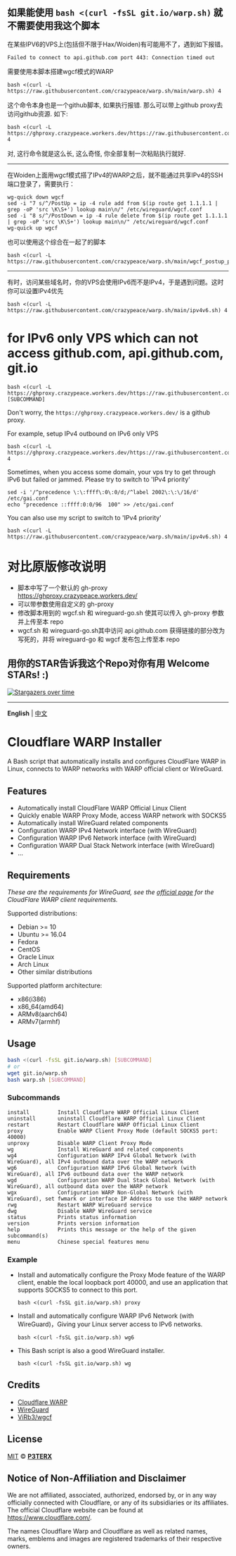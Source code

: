 如果能使用 `bash <(curl -fsSL git.io/warp.sh)` 就不需要使用我这个脚本
---

在某些IPV6的VPS上(包括但不限于Hax/Woiden)有可能用不了，遇到如下报错。
```
Failed to connect to api.github.com port 443: Connection timed out
```
需要使用本脚本搭建wgcf模式的WARP
```
bash <(curl -L https://raw.githubusercontent.com/crazypeace/warp.sh/main/warp.sh) 4 
```
这个命令本身也是一个github脚本, 如果执行报错. 那么可以带上github proxy去访问github资源. 如下:
```
bash <(curl -L https://ghproxy.crazypeace.workers.dev/https://raw.githubusercontent.com/crazypeace/warp.sh/main/warp.sh) 4
```
对, 这行命令就是这么长, 这么奇怪, 你全部复制一次粘贴执行就好.

---

在Woiden上面用wgcf模式搭了IPv4的WARP之后，就不能通过共享IPv4的SSH端口登录了，需要执行：
```
wg-quick down wgcf
sed -i "7 s/^/PostUp = ip -4 rule add from $(ip route get 1.1.1.1 | grep -oP 'src \K\S+') lookup main\n/" /etc/wireguard/wgcf.conf
sed -i "8 s/^/PostDown = ip -4 rule delete from $(ip route get 1.1.1.1 | grep -oP 'src \K\S+') lookup main\n/" /etc/wireguard/wgcf.conf
wg-quick up wgcf
```
也可以使用这个综合在一起了的脚本
```
bash <(curl -L https://raw.githubusercontent.com/crazypeace/warp.sh/main/wgcf_postup_postdown.sh)
```

---

有时，访问某些域名时，你的VPS会使用IPv6而不是IPv4，于是遇到问题。这时你可以设置IPv4优先
```
bash <(curl -L https://raw.githubusercontent.com/crazypeace/warp.sh/main/ipv4v6.sh) 4
```

# for IPv6 only VPS which can not access github.com, api.github.com, git.io
```
bash <(curl -L https://ghproxy.crazypeace.workers.dev/https://raw.githubusercontent.com/crazypeace/warp.sh/main/warp.sh) [SUBCOMMAND]
```
Don't worry, the `https://ghproxy.crazypeace.workers.dev/` is a github proxy.

For example, setup IPv4 outbound on IPv6 only VPS
```
bash <(curl -L https://ghproxy.crazypeace.workers.dev/https://raw.githubusercontent.com/crazypeace/warp.sh/main/warp.sh) 4
```
Sometimes, when you access some domain, your vps try to get through IPv6 but failed or jammed.
Please try to switch to 'IPv4 priority'
```
sed -i '/^precedence \:\:ffff\:0\:0/d;/^label 2002\:\:\/16/d' /etc/gai.conf
echo "precedence ::ffff:0:0/96  100" >> /etc/gai.conf
```
You can also use my script to switch to 'IPv4 priority'
```
bash <(curl -L https://raw.githubusercontent.com/crazypeace/warp.sh/main/ipv4v6.sh) 4
```



# 对比原版修改说明
- 脚本中写了一个默认的 gh-proxy https://ghproxy.crazypeace.workers.dev/
- 可以带参数使用自定义的 gh-proxy
- 修改脚本用到的 wgcf.sh 和 wireguard-go.sh 使其可以传入 gh-proxy 参数并上传至本 repo 
- wgcf.sh 和 wireguard-go.sh其中访问 api.github.com 获得链接的部分改为写死的，并将 wireguard-go 和 wgcf 发布包上传至本 repo

## 用你的STAR告诉我这个Repo对你有用 Welcome STARs! :)
[![Stargazers over time](https://starchart.cc/crazypeace/warp.sh.svg)](https://starchart.cc/crazypeace/warp.sh)

---

**English** | [中文](https://p3terx.com/archives/cloudflare-warp-configuration-script.html)

# Cloudflare WARP Installer

A Bash script that automatically installs and configures CloudFlare WARP in Linux, connects to WARP networks with WARP official client or WireGuard.

## Features

- Automatically install CloudFlare WARP Official Linux Client
- Quickly enable WARP Proxy Mode, access WARP network with SOCKS5
- Automatically install WireGuard related components
- Configuration WARP IPv4 Network interface (with WireGuard)
- Configuration WARP IPv6 Network interface (with WireGuard)
- Configuration WARP Dual Stack Network interface (with WireGuard)
- ...

## Requirements

*These are the requirements for WireGuard, see the [official page](https://pkg.cloudflareclient.com/packages/cloudflare-warp) for the CloudFlare WARP client requirements.*

Supported distributions:

- Debian >= 10
- Ubuntu >= 16.04
- Fedora
- CentOS
- Oracle Linux
- Arch Linux
- Other similar distributions

Supported platform architecture:

- x86(i386)
- x86_64(amd64)
- ARMv8(aarch64)
- ARMv7(armhf)

## Usage

```bash
bash <(curl -fsSL git.io/warp.sh) [SUBCOMMAND]
# or
wget git.io/warp.sh
bash warp.sh [SUBCOMMAND]
```

### Subcommands

```
install         Install Cloudflare WARP Official Linux Client
uninstall       uninstall Cloudflare WARP Official Linux Client
restart         Restart Cloudflare WARP Official Linux Client
proxy           Enable WARP Client Proxy Mode (default SOCKS5 port: 40000)
unproxy         Disable WARP Client Proxy Mode
wg              Install WireGuard and related components
wg4             Configuration WARP IPv4 Global Network (with WireGuard), all IPv4 outbound data over the WARP network
wg6             Configuration WARP IPv6 Global Network (with WireGuard), all IPv6 outbound data over the WARP network
wgd             Configuration WARP Dual Stack Global Network (with WireGuard), all outbound data over the WARP network
wgx             Configuration WARP Non-Global Network (with WireGuard), set fwmark or interface IP Address to use the WARP network
rwg             Restart WARP WireGuard service
dwg             Disable WARP WireGuard service
status          Prints status information
version         Prints version information
help            Prints this message or the help of the given subcommand(s)
menu            Chinese special features menu
```

### Example

- Install and automatically configure the Proxy Mode feature of the WARP client, enable the local loopback port 40000, and use an application that supports SOCKS5 to connect to this port.
    ```
    bash <(curl -fsSL git.io/warp.sh) proxy
    ```

- Install and automatically configure WARP IPv6 Network (with WireGuard)，Giving your Linux server access to IPv6 networks.
    ```
    bash <(curl -fsSL git.io/warp.sh) wg6
    ```

- This Bash script is also a good WireGuard installer.
    ```
    bash <(curl -fsSL git.io/warp.sh) wg
    ```

## Credits

- [Cloudflare WARP](https://1.1.1.1/)
- [WireGuard](https://www.wireguard.com/)
- [ViRb3/wgcf](https://github.com/ViRb3/wgcf)

## License

[MIT](https://github.com/P3TERX/warp.sh/blob/main/LICENSE) © **[P3TERX](https://p3terx.com/)**

## Notice of Non-Affiliation and Disclaimer

We are not affiliated, associated, authorized, endorsed by, or in any way officially connected with Cloudflare, or any of its subsidiaries or its affiliates. The official Cloudflare website can be found at https://www.cloudflare.com/.

The names Cloudflare Warp and Cloudflare as well as related names, marks, emblems and images are registered trademarks of their respective owners.

